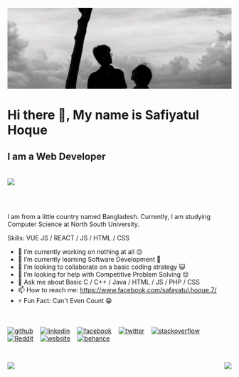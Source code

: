 ![I am a Web Developer](https://github.com/SafiyatulHoque/SafiyatulHoque/blob/main/Safayat%20Mawa.jpg)
# Hi there 👋, My name is Safiyatul Hoque

## I am a Web Developer

<br>

<a href="">
  <img align="center" height='170' src="https://media3.giphy.com/media/RbDKaczqWovIugyJmW/giphy.gif?cid=790b761136576cafafabb046a982e82201c5696f1d27ffa4&rid=giphy.gif&ct=g" />
</a>

<br> <br>

I am from a little country named Bangladesh. Currently, I am studying Computer Science at North South University.  

Skills: VUE JS / REACT / JS / HTML / CSS

- 🔭 I’m currently working on nothing at all 😉 
- 🌱 I’m currently learning Software Development 📲 
- 👯 I’m looking to collaborate on a basic coding strategy 😺 
- 🤔 I’m looking for help with Competitive Problem Solving 😌 
- 💬 Ask me about Basic C / C++ / Java / HTML / JS / PHP / CSS 
- 📫 How to reach me: https://www.facebook.com/safayatul.hoque.7/ 
- ⚡ Fun Fact: Can't Even Count 😁 

<br>


[<img src='https://image.flaticon.com/icons/png/512/889/889111.png' alt='github' height='30'>](https://github.com/SafiyatulHoque) &nbsp;&nbsp;   [<img src='https://image.flaticon.com/icons/png/512/145/145807.png' alt='linkedin' height='30'>](https://www.linkedin.com/in/safiyatul-hoque-0433b0ab/) &nbsp;&nbsp;   [<img src='https://image.flaticon.com/icons/png/512/145/145802.png' alt='facebook' height='30'>](https://www.facebook.com/safayatul.hoque.7) &nbsp;&nbsp;  [<img src='https://image.flaticon.com/icons/png/512/733/733579.png' alt='twitter' height='30'>](https://twitter.com/SafayatulHoqueS)  &nbsp;&nbsp;  [<img src='https://image.flaticon.com/icons/png/512/2626/2626299.png' alt='stackoverflow' height='30'>](https://stackoverflow.com/users/15285796) &nbsp;&nbsp;   [<img src='https://image.flaticon.com/icons/png/512/2111/2111589.png' alt='Reddit' height='30'>](https://www.reddit.com/user/SafiyatulHoque) &nbsp;&nbsp;  [<img src='https://image.flaticon.com/icons/png/512/1927/1927768.png' alt='website' height='30'>](https://safiyatulhoque.com/)   &nbsp;&nbsp;  [<img src='https://image.flaticon.com/icons/png/512/1377/1377230.png' alt='behance' height='30'>](https://www.behance.net/safayatulhoque)  

<br>

<p>
  <a href="">
  <img align="right" height='170' src="https://github-readme-stats.vercel.app/api?username=SafiyatulHoque&show_icons=true&theme=radical" />
  </a>

  <a href="https://github.com/anuraghazra/github-readme-stats">
    <img align="left" src="https://github-readme-stats.vercel.app/api/top-langs/?username=SafiyatulHoque&layout=compact" />
  </a>
  
</p>


